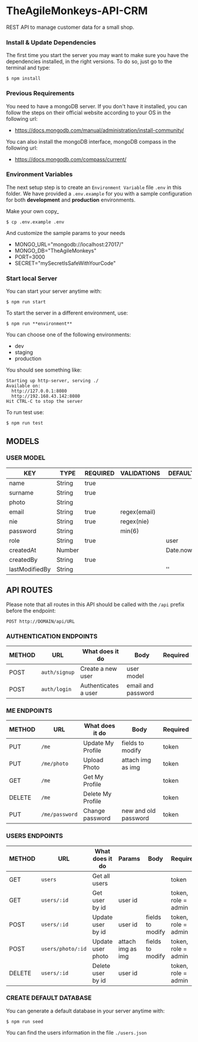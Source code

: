 # TheAgileMonkeys-API-CRM
REST API to manage customer data for a small shop.

### Install & Update Dependencies

The first time you start the server you may want to make sure you have the dependencies installed, in the right versions. To do so, just go to the terminal and type:

```
$ npm install
```

### Previous Requirements

You need to have a mongoDB server.
If you don't have it installed, you can follow the steps on their official website according to your OS in the following url:

- https://docs.mongodb.com/manual/administration/install-community/

You can also install the mongoDB interface, mongoDB compass in the following url:

- https://docs.mongodb.com/compass/current/

### Environment Variables

The next setup step is to create an `Environment Variable` file `.env` in this folder. We have provided a `.env.example` for you with a sample configuration for both **development** and **production** environments.

Make your own copy\_

```
$ cp .env.example .env
```

And customize the sample params to your needs

- MONGO_URL="mongodb://localhost:27017/"
- MONGO_DB="TheAgileMonkeys"
- PORT=3000
- SECRET="mySecretIsSafeWithYourCode"

### Start local Server

You can start your server anytime with:

```
$ npm run start
```

To start the server in a different environment, use:
```
$ npm run **environment**
```

You can choose one of the following environments:
- dev
- staging
- production

You should see something like:

```
Starting up http-server, serving ./
Available on:
  http://127.0.0.1:8080
  http://192.168.43.142:8080
Hit CTRL-C to stop the server
```

To run test use:
```
$ npm run test
```

## MODELS

### USER MODEL

| KEY            | TYPE   | REQUIRED | VALIDATIONS  | DEFAULT   | ENUM       |
| -------------- | ------ | -------- | ------------ | -------   |----------- |
| name           | String | true     |              |           |            |
| surname        | String | true     |              |           |            |
| photo          | String |          |              |           |            |
| email          | String | true     | regex(email) |           |            | 
| nie            | String | true     | regex(nie)   |           |            |
| password       | String |          | min(6)       |           |            |
| role           | String | true     |              | user      | user/admin |
| createdAt      | Number |          |              | Date.now()|            |
| createdBy      | String | true     |              |           |            |
| lastModifiedBy | String |          |              | ''        |            |


## API ROUTES

Please note that all routes in this API should be called with the `/api` prefix before the endpoint:

```
POST http://DOMAIN/api/URL
```

### AUTHENTICATION ENDPOINTS

| METHOD | URL           | What does it do      | Body                 | Required             |
| ------ | ------------- | -------------------- | -------------------- | -------------------- |
| POST   | `auth/signup` | Create a new user    | user model           |                      |
| POST   | `auth/login`  | Authenticates a user | email and password   |                      |

### ME ENDPOINTS

| METHOD | URL            | What does it do   | Body                 | Required             |
| ------ | -------------- | ----------------- | -------------------- | -------------------- |
| PUT    | `/me`          | Update My Profile | fields to modify     | token                |
| PUT    | `/me/photo`    | Upload Photo      | attach img as img    | token                |
| GET    | `/me`          | Get My Profile    |                      | token                |
| DELETE | `/me`          | Delete My Profile |                      | token                |
| PUT    | `/me/password` | Change password   | new and old password | token                |

### USERS ENDPOINTS

| METHOD | URL              | What does it do       | Params               | Body                 | Required             |
| ------ | --------------   | --------------------- | -------------------- | -------------------- | -------------------- |
| GET    | `users`          | Get all users         |                      |                      | token                |
| GET    | `users/:id`      | Get user by id        | user id              |                      | token, role = admin  |
| POST   | `users/:id`      | Update user by id     | user id              | fields to modify     | token, role = admin  |
| POST   | `users/photo/:id`| Update user photo     | attach img as img    | fields to modify     | token, role = admin  |
| DELETE | `users/:id`      | Delete user by id     | user id              |                      | token, role = admin  |


### CREATE DEFAULT DATABASE

You can generate a default database in your server anytime with:

```
$ npm run seed
```

You can find the users information in the file `./users.json`